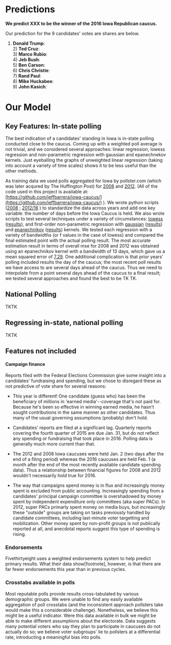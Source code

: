 # Predictions

<b>We predict XXX to be the winner of the 2016 Iowa Republican caucus.</b>

Our prediction for the 9 candidates' votes are shares are below.

1) <b>Donald Trump</b>:
<br>2) <b>Ted Cruz</b>:
<br>3) <b>Marco Rubio</b>:
<br>4) <b>Jeb Bush</b>:
<br>5) <b>Ben Carson</b>:
<br>6) <b>Chris Christie</b>:
<br>7) <b>Rand Paul</b>:
<br>8) <b>Mike Huckabee</b>:
<br>9) <b>John Kasich</b>:

# Our Model

## Key Features: In-state polling

The best indication of a candidates' standing in Iowa is in-state polling conducted close to the caucus. Coming up with a weighted poll average is not trivial, and we considered several approaches: linear regression, lowess regression and non-parametric regression with gaussian and epanechnekov kernels. Just eyeballing the graphs of unweighted linear regression (taking into account a variety of time scales) shows it to be less useful than the other methods. 

As training data we used polls aggregated for Iowa by pollster.com (which was later acqured by The Huffington Post) for [2008](http://www.pollster.com/polls/ia/08-ia-rep-pres-primary.html) and [2012](http://elections.huffingtonpost.com/pollster/2012-iowa-gop-primary.csv). (All of the code used in this project is available at: [https://github.com/jeffbarrera/iowa-caucus/](https://github.com/jeffbarrera/iowa-caucus/) ). We wrote python scripts ([2008](https://github.com/jeffbarrera/iowa-caucus/blob/master/pollster/clean_2008_data.py) ; [2012/16](https://github.com/jeffbarrera/iowa-caucus/blob/master/pollster/clean_2012_2016_data.py) ) to standardize the data across years and add one key variable: the number of days before the Iowa Caucus is held.  We also wrote scripts to test several techniques under a variety of circumstances: [lowess](https://github.com/jeffbarrera/iowa-caucus/blob/master/test_lowess.py) ([results](https://github.com/jeffbarrera/iowa-caucus/blob/master/lowesslog_mse.csv)), and first-order non-parametric regression with [gaussian](https://github.com/jeffbarrera/iowa-caucus/blob/master/test_ksmooth_bandwidths.py) ([results](https://github.com/jeffbarrera/iowa-caucus/blob/master/kplog_mse.csv)) and [epanechnikov](https://github.com/jeffbarrera/iowa-caucus/blob/master/test_epanechnikov_bandwidth.py) ([results](https://github.com/jeffbarrera/iowa-caucus/blob/master/eplog_mse.csv)) kernels. We tested each regression with a variety of bandwidths (or f values in the case of lowess) and compared the final estimated point with the actual polling result. 
The most accurate estimation result in terms of overall mse for 2008 and 2012 was obtained using an epanechnikov kernel with a bandwidth of 13 days, which gave us a mean squared error of [7.29](https://github.com/jeffbarrera/iowa-caucus/blob/master/eplog_mse.csv#L14). 
One additional complication is that prior years' polling included results the day of the caucus; the most recent poll results we have access to are several days ahead of the caucus. Thus we need to interpolate from a point several days ahead of the caucus to a final result; we tested several approaches and found the best to be TK TK. 

## National Polling
TKTK

## Regressing in-state, national polling
TKTK




## Features not included

#### Campaign finance
Reports filed with the Federal Elections Commission give some insight into a candidates' fundraising and spending, but we chose to disregard these as not predictive of vote share for several reasons:

- This year is different! One candidate (guess who) has been the beneficiary of millions in 'earned media'--coverage that's not paid for. Because he's been so effective in winning earned media, he hasn't sought contributions in the same manner as other candidates. Thus many of the usual governing assumptions (probably) don't hold.

- Candidates' reports are filed at a significant lag. Quarterly reports covering the fourth quarter of 2015 are due Jan. 31, but do not reflect any spending or fundraising that took place in 2016. Polling data is generally much more current than that.
 
- The 2012 and 2008 Iowa caucuses were held Jan. 2 (two days after the end of a filing period) whereas the 2016 caucuses are held Feb. 1 (a month after the end of the most recently available candidate spending data). Thus a relationship between financial figures for 2008 and 2012 wouldn't necessarily hold true for 2016. 

-  The way that campaigns spend money is in flux and increasingly money spent is excluded from public accounting. Increasingly spending from a candidates' principal campaign committee is overshadowed by money spent by independent expenditure only committees (aka super PACs). In 2012, super PACs primarly spent money on media buys, but increasingly these "outside" groups are taking on tasks previously handled by candidate committees, including last-minute voter targetting and mobilization. Other money spent by non-profit groups is not publically reported at all, and anecdotal reports suggest this type of spending is rising. 

### Endorsements

Fivethirtyeight uses a weighted endorsements system to help predict primary results. What their data show[footnote], however, is that there are far fewer endorsements this year than in previous cycles. 



### Crosstabs available in polls

Most reputable polls provide results cross-tabulated by various demographic groups. We were unable to find any easily available aggregation of poll crosstabs (and the inconsistent approach pollsters take would make this a considerable challenge). Nonetheless, we believe this might be a useful indicator. Were this data available in bulk we might be able to make different assumptions about the electorate. Data suggests many potential voters who say they plan to participate in caucuses do not actually do so; we believe voter subgroups' lie to pollsters at a differential rate, introducting a meaningful bias into polls. 